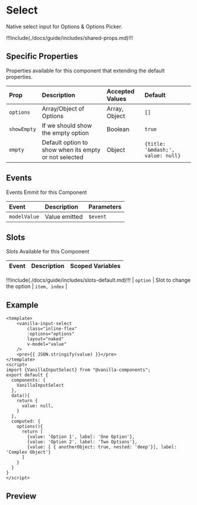 # Select

Native select input for Options & Options Picker.

!!!include(./docs/guide/includes/shared-props.md)!!!

## Specific Properties

Properties available for this component that extending the default properties.

| Prop       | Description               | Accepted Values                 | Default     |
| :--------- | :------------------------ | :------------------------------ | :---------- |
| `options`| Array/Object of Options| Array, Object | `[]` |
| `showEmpty`| If we should show the empty option | Boolean |`true`|
| `empty`| Default option to show when its empty or not selected | Object |`{title: '&mdash;', value: null}`|

## Events

Events Emmit for this Component

| Event   | Description               | Parameters    |
| :------ | :------------------------ | :------------ |
| `modelValue` | Value emitted | `$event` |

## Slots

Slots Available for this Component

| Event | Description | Scoped Variables |
| :------ | :------------------------ | :------------ |
!!!include(./docs/guide/includes/slots-default.md)!!!
| `option` | Slot to change the option | `item, index` |

## Example
```vue
<template>
    <vanilla-input-select
        class="inline-flex"
        :options="options"
        layout="naked"
        v-model="value"
    />
    <pre>{{ JSON.stringify(value) }}</pre>
</template>
<script>
import {VanillaInputSelect} from "@vanilla-components";
export default {
  components: {
    VanillaInputSelect
  },
  data(){
    return {
      value: null,
    }
  },
  computed: {
    options(){
      return [
        {value: 'Option 1', label: 'One Option'},
        {value: 'Option 2', label: 'Two Options'},
        {value: [ { anotherObject: true, nested: 'deep'}], label: 'Complex Object'}
      ]
    }
  }
}
</script>
```

## Preview
<wrapper src="inputs/select/demo" />
